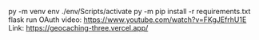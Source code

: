 py -m venv env
./env/Scripts/activate
py -m pip install -r requirements.txt
flask run
OAuth video: https://www.youtube.com/watch?v=FKgJEfrhU1E
Link: https://geocaching-three.vercel.app/